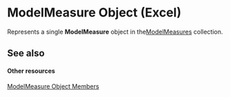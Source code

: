 
# ModelMeasure Object (Excel)

Represents a single  **ModelMeasure** object in the[ModelMeasures](b0edac9a-e10d-ec51-d9e7-6fa8a29dcda8.md) collection.


## See also


#### Other resources


[ModelMeasure Object Members](cf266597-271b-9e31-e0d0-f39079ff337e.md)
